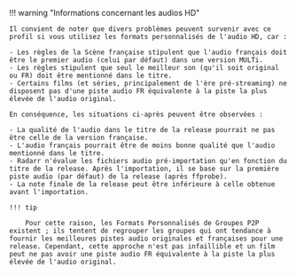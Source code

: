 !!! warning "Informations concernant les audios HD"

    Il convient de noter que divers problèmes peuvent survenir avec ce profil si vous utilisez les formats personnalisés de l'audio HD, car :

    - Les règles de la Scène française stipulent que l'audio français doit être le premier audio (celui par défaut) dans une version MULTi.
    - Les règles stipulent que seul le meilleur son (qu'il soit original ou FR) doit être mentionné dans le titre.
    - Certains films (et séries, principalement de l'ère pré-streaming) ne disposent pas d'une piste audio FR équivalente à la piste la plus élevée de l'audio original.

    En conséquence, les situations ci-après peuvent être observées :

    - La qualité de l'audio dans le titre de la release pourrait ne pas être celle de la version française.
    - L'audio français pourrait être de moins bonne qualité que l'audio mentionné dans le titre.
    - Radarr n'évalue les fichiers audio pré-importation qu'en fonction du titre de la release. Après l'importation, il se base sur la première piste audio (par défaut) de la release (après ffprobe).
    - La note finale de la release peut être inférieure à celle obtenue avant l'importation.

    !!! tip

        Pour cette raison, les Formats Personnalisés de Groupes P2P existent ; ils tentent de regrouper les groupes qui ont tendance à fournir les meilleures pistes audio originales et françaises pour une release. Cependant, cette approche n'est pas infaillible et un film peut ne pas avoir une piste audio FR équivalente à la piste la plus élevée de l'audio original.

